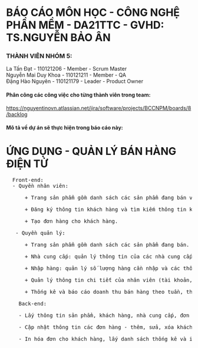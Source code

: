 # BÁO CÁO MÔN HỌC - CÔNG NGHỆ PHẦN MỀM - DA21TTC - GVHD: TS.NGUYỄN BẢO ÂN

### THÀNH VIÊN NHÓM 5: 
La Tấn Đạt - 110121206 - Member - Scrum Master <br>
Nguyễn Mai Duy Khoa - 110121211 - Member - QA <br>
Đặng Hào Nguyên - 110121179 - Leader - Product Owner <br>

#### Phân công các công việc cho từng thành viên trong team:
https://nguyentinovn.atlassian.net/jira/software/projects/BCCNPM/boards/8/backlog

#### Mô tả về dự án sẽ thực hiện trong báo cáo này: 

# ỨNG DỤNG - QUẢN LÝ BÁN HÀNG ĐIỆN TỬ 
<pre>
  Front-end:
  - Quyền nhân viên: 

      + Trang sản phẩm gồm danh sách các sản phẩm đang bán và tìm kiếm thông tin sản phẩm.

      + Đăng ký thông tin khách hàng và tìm kiếm thông tin khách hàng.

      + Tạo đơn hàng cho khách hàng.

   - Quyền quản lý: 

      + Trang sản phẩm gồm danh sách các sản phẩm đang bán.

      + Nhà cung cấp: quản lý thông tin của các nhà cung cấp sản phẩm.

      + Nhập hàng: quản lý số lượng hàng cần nhập và các thông tin của sản phẩm.

      + Quản lý thông tin chi tiết của nhân viên (tài khoản, mật khẩu).

      + Thống kê và báo cáo doanh thu bán hàng theo tuần, tháng, năm.
  
    Back-end:
  
    - Lấy thông tin sản phẩm, khách hàng, nhà cung cấp, đơn hàng và nhân viên.
  
    - Cập nhật thông tin các đơn hàng - thêm, sửa, xóa khách hàng và sản phẩm.
  
    - In hóa đơn cho khách hàng, lấy danh sách thống kê và import các báo cáo bằng Excel.
</pre>

